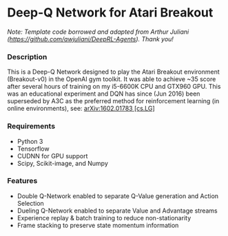 # Deep-Q Network for Atari Breakout
*Note: Template code borrowed and adapted from Arthur Juliani (https://github.com/awjuliani/DeepRL-Agents). Thank you!*

### Description
This is a Deep-Q Network designed to play the Atari Breakout environment (Breakout-v0) in the OpenAI gym toolkit. It was able to achieve ~35 score after several hours of training on my i5-6600K CPU and GTX960 GPU.
This was an educational experiment and DQN has since (Jun 2016) been superseded by A3C as the preferred method for reinforcement learning (in online environments), see: [arXiv:1602.01783 [cs.LG]](https://arxiv.org/abs/1602.01783)

### Requirements
- Python 3
- Tensorflow
- CUDNN for GPU support
- Scipy, Scikit-image, and Numpy

### Features
- Double Q-Network enabled to separate Q-Value generation and Action Selection
- Dueling Q-Network enabled to separate Value and Advantage streams
- Experience replay & batch training to reduce non-stationarity
- Frame stacking to preserve state momentum information
